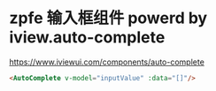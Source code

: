 # zpfe 输入框组件 powerd by iview.auto-complete
<https://www.iviewui.com/components/auto-complete>

```html
<AutoComplete v-model="inputValue" :data="[]"/>
```